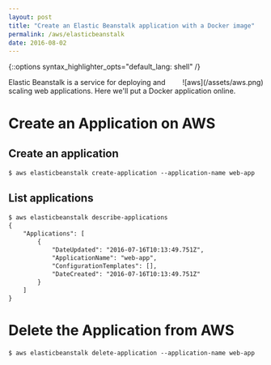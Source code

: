 ```yaml
---
layout: post
title: "Create an Elastic Beanstalk application with a Docker image"
permalink: /aws/elasticbeanstalk
date: 2016-08-02
---
```

{::options syntax_highlighter_opts="default_lang: shell" /}

<div style="float: right" markdown="1">
![aws](/assets/aws.png)
</div>

Elastic Beanstalk is a service for deploying and scaling web applications. Here
we'll put a Docker application online.

Create an Application on AWS
============================

Create an application
---------------------

    $ aws elasticbeanstalk create-application --application-name web-app

List applications
-----------------

    $ aws elasticbeanstalk describe-applications
    {
        "Applications": [
            {
                "DateUpdated": "2016-07-16T10:13:49.751Z",
                "ApplicationName": "web-app",
                "ConfigurationTemplates": [],
                "DateCreated": "2016-07-16T10:13:49.751Z"
            }
        ]
    }

Delete the Application from AWS
===============================

    $ aws elasticbeanstalk delete-application --application-name web-app
